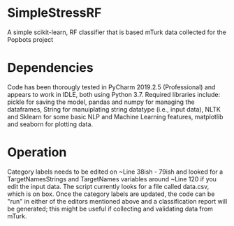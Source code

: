# SimpleStressRF
A simple scikit-learn, RF classifier that is based mTurk data collected for the Popbots project

# Dependencies
Code has been thorougly tested in PyCharm 2019.2.5 (Professional) and appears to work in IDLE, both using Python 3.7. Required libraries include: pickle for saving the model, pandas and numpy for managing the dataframes, String for manuiplating string datatype (i.e., input data), NLTK and Sklearn for some basic NLP and Machine Learning features, matplotlib and seaborn for plotting data.

# Operation
Category labels needs to be edited on ~Line 38ish - 79ish and looked for a TargetNamesStrings and TargetNames variables around ~Line 120 if you edit the input data. The script currently looks for a file called data.csv, which is on box. Once the category labels are updated, the code can be "run" in either of the editors mentioned above and a classification report will be generated; this might be useful if collecting and validating data from mTurk.
